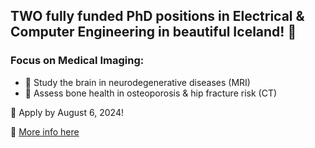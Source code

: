 ## TWO fully funded PhD positions in Electrical & Computer Engineering in beautiful Iceland! 🌋 

### Focus on Medical Imaging:
- 🧠 Study the brain in neurodegenerative diseases (MRI) 
- 🦴 Assess bone health in osteoporosis & hip fracture risk (CT)

📅 Apply by August 6, 2024!

🔗 [More info here](https://lnkd.in/eYFA8iCU)
